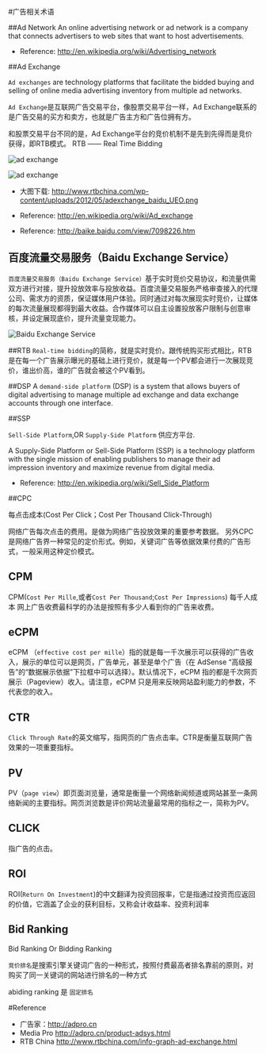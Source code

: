 
#广告相关术语

##Ad Network
An online advertising network or ad network is a company that connects advertisers to web sites that want to host advertisements.


* Reference: <http://en.wikipedia.org/wiki/Advertising_network>

##Ad Exchange

`Ad exchanges` are technology platforms that facilitate the bidded buying and selling of online media advertising inventory from multiple ad networks. 

`Ad Exchange`是互联网广告交易平台，像股票交易平台一样，Ad Exchange联系的是广告交易的买方和卖方，也就是广告主方和广告位拥有方。


和股票交易平台不同的是，Ad Exchange平台的竞价机制不是先到先得而是竞价获得，即RTB模式。
RTB —— Real Time Bidding 


![ad exchange](http://c.hiphotos.baidu.com/baike/c%3DbaikeA1%2C10%2C95/sign=1e22125d800a19d8df03d3545a91e7ca/d52a2834349b033b8928b73615ce36d3d439b6003bf39d86.jpg)

![ad exchange](http://d.hiphotos.baidu.com/baike/c%3DbaikeA1%2C10%2C95/sign=135eafdcbaa1cd1111b62571d079adbd/96dda144ad3459825935ae7e0cf431adcaef76094a36a4a3.jpg)

* 大图下载: <http://www.rtbchina.com/wp-content/uploads/2012/05/adexchange_baidu_UEO.png>

* Reference: <http://en.wikipedia.org/wiki/Ad_exchange>
* Reference: <http://baike.baidu.com/view/7098226.htm>

## 百度流量交易服务（Baidu Exchange Service）


`百度流量交易服务（Baidu Exchange Service）`基于实时竞价交易协议，和流量供需双方进行对接，提升投放效率与投放收益。百度流量交易服务严格审查接入的代理公司、需求方的资质，保证媒体用户体验。同时通过对每次展现实时竞价，让媒体的每次流量展现都得到最大收益。合作媒体可以自主设置投放客户限制与创意审核，并设定展现底价，提升流量变现能力。

![Baidu Exchange Service](http://www.rtbchina.com/wp-content/uploads/2013/05/BES_howdoesitwork.png)


##RTB
`Real-time bidding`的简称，就是实时竞价。跟传统购买形式相比，RTB是在每一个广告展示曝光的基础上进行竞价，就是每一个PV都会进行一次展现竞价，谁出价高，谁的广告就会被这个PV看到。




##DSP
A `demand-side platform` (DSP) is a system that allows buyers of digital advertising to manage multiple ad exchange and data exchange accounts through one interface. 


##SSP

`Sell-Side Platform`,OR `Supply-Side Platform`  供应方平台.

A Supply-Side Platform or Sell-Side Platform (SSP) is a technology platform with the single mission of enabling publishers to manage their ad impression inventory and maximize revenue from digital media.

* Reference: <http://en.wikipedia.org/wiki/Sell_Side_Platform>

##CPC

每点击成本(Cost Per Click；Cost Per Thousand Click-Through)   

网络广告每次点击的费用。是做为网络广告投放效果的重要参考数据。
另外CPC是网络广告界一种常见的定价形式。例如，关键词广告等依据效果付费的广告形式，一般采用这种定价模式。 

## CPM
 CPM(`Cost Per Mille`,或者`Cost Per Thousand`;`Cost Per Impressions`) 每千人成本 网上广告收费最科学的办法是按照有多少人看到你的广告来收费。


## eCPM
eCPM （`effective cost per mille`）指的就是每一千次展示可以获得的广告收入，展示的单位可以是网页，广告单元，甚至是单个广告（在 AdSense “高级报告”的“数据展示依据”下拉框中可以选择）。默认情况下，eCPM 指的都是千次网页展示（Pageview）收入。请注意，eCPM 只是用来反映网站盈利能力的参数，不代表您的收入。

## CTR
`Click Through Rate`的英文缩写，指网页的广告点击率。CTR是衡量互联网广告效果的一项重要指标。

## PV
PV（`page view`）即页面浏览量，通常是衡量一个网络新闻频道或网站甚至一条网络新闻的主要指标。网页浏览数是评价网站流量最常用的指标之一，简称为PV。

## CLICK
指广告的点击。

## ROI
ROI(`Return On Investment`)的中文翻译为投资回报率，它是指通过投资而应返回的价值，它涵盖了企业的获利目标，又称会计收益率、投资利润率

## Bid Ranking
Bid Ranking Or Bidding Ranking

`竞价排名`是搜索引擎关键词广告的一种形式，按照付费最高者排名靠前的原则，对购买了同一关键词的网站进行排名的一种方式

abiding ranking 是 `固定排名`



#Reference 
* 广告家：<http://adpro.cn>
* Media Pro <http://adpro.cn/product-adsys.html>
* RTB China <http://www.rtbchina.com/info-graph-ad-exchange.html>


